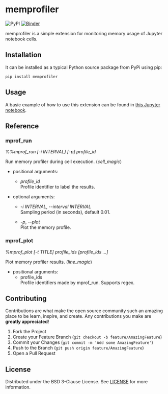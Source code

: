 # memprofiler

![PyPI](https://img.shields.io/pypi/v/memprofiler)
[![Binder](https://mybinder.org/badge_logo.svg)](https://mybinder.org/v2/gh/aleixalcacer/memprofiler/HEAD?filepath=examples/)

memprofiler is a simple extension for monitoring memory usage of Jupyter notebook cells.


## Installation

It can be installed as a typical Python source package from PyPi using pip:

```
pip install memprofiler
```

## Usage

A basic example of how to use this extension can be found in
[this Jupyter notebook](https://mybinder.org/v2/gh/aleixalcacer/memprofiler/HEAD?filepath=examples/basic.ipynb).

## Reference

### mprof_run

*%%mprof_run [-i INTERVAL] [-p] profile_id*

Run memory profiler during cell execution. (*cell_magic*)

- positional arguments:
    - *profile_id* \
        Profile identifier to label the results.
    
- optional arguments:
  
    - *-i INTERVAL*, *--interval INTERVAL* \
        Sampling period (in seconds), default 0.01.
      
    - *-p*, *--plot* \
        Plot the memory profile.

### mprof_plot

*%mprof_plot [-t TITLE] profile_ids [profile_ids ...]*

Plot memory profiler results. (*line_magic*)

- positional arguments:
    - profile_ids \
        Profile identifiers made by mprof_run. Supports regex.


## Contributing

Contributions are what make the open source community such an amazing place to be learn,
inspire, and create. Any contributions you make are **greatly appreciated**!

1. Fork the Project
2. Create your Feature Branch (`git checkout -b feature/AmazingFeature`)
3. Commit your Changes (`git commit -m 'Add some AmazingFeature'`)
4. Push to the Branch (`git push origin feature/AmazingFeature`)
5. Open a Pull Request


## License

Distributed under the BSD 3-Clause License.
See [LICENSE](https://github.com/aleixalcacer/memprofiler/blob/HEAD/LICENSE) for more information.
